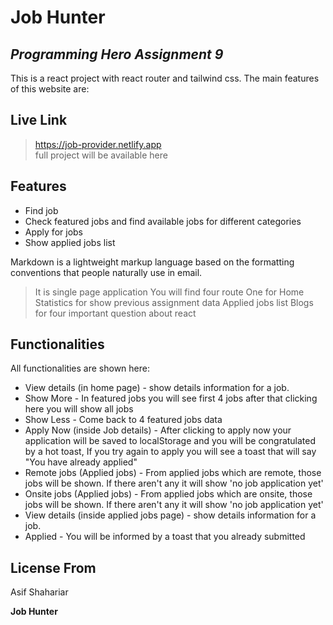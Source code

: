 # Job Hunter
## _Programming Hero Assignment 9_

This is a react project with react router and tailwind css. The main features of this website are: 

## Live Link
> https://job-provider.netlify.app   
full project will be available here

## Features

- Find job
- Check featured jobs and find available jobs for different categories
- Apply for jobs 
- Show applied jobs list 

Markdown is a lightweight markup language based on the formatting conventions
that people naturally use in email.

> It is single page application 
> You will find four route 
> One for Home
> Statistics for show previous assignment data
> Applied jobs list
> Blogs for four important question about react

## Functionalities

All functionalities are shown here:

- View details (in home page) - show details information for a job.
- Show More - In featured jobs you will see first 4 jobs after that clicking here you will show all jobs
- Show Less - Come back to 4 featured jobs data
- Apply Now (inside Job details) - After clicking to apply now your application will be saved to localStorage and you will be congratulated by a hot toast, If you try again to apply you will see a toast that will say "You have already applied"
- Remote jobs (Applied jobs) - From applied jobs which are remote, those jobs will be shown. If there aren't any it will show 'no job application yet'
- Onsite jobs (Applied jobs) - From applied jobs which are onsite, those jobs will be shown. If there aren't any it will show 'no job application yet'
- View details (inside applied jobs page) - show details information for a job.
- Applied - You will be informed by a toast that you already submitted

## License From

Asif Shahariar

**Job Hunter**